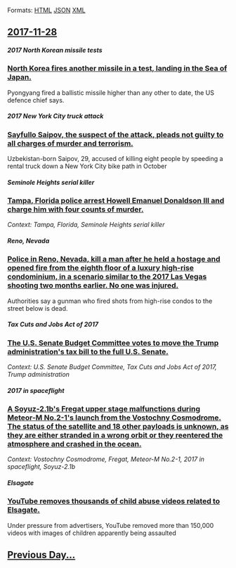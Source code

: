 
Formats: [HTML](2017/11/28/index.html)  [JSON](2017/11/28/index.json)  [XML](2017/11/28/index.xml)  

## [2017-11-28](/news/2017/11/28/index.md)

##### 2017 North Korean missile tests
### [North Korea fires another missile in a test, landing in the Sea of Japan. ](/news/2017/11/28/north-korea-fires-another-missile-in-a-test-landing-in-the-sea-of-japan.md)
Pyongyang fired a ballistic missile higher than any other to date, the US defence chief says.

##### 2017 New York City truck attack
### [Sayfullo Saipov, the suspect of the attack, pleads not guilty to all charges of murder and terrorism. ](/news/2017/11/28/sayfullo-saipov-the-suspect-of-the-attack-pleads-not-guilty-to-all-charges-of-murder-and-terrorism.md)
Uzbekistan-born Saipov, 29, accused of killing eight people by speeding a rental truck down a New York City bike path in October

##### Seminole Heights serial killer
### [Tampa, Florida police arrest Howell Emanuel Donaldson III and charge him with four counts of murder. ](/news/2017/11/28/tampa-florida-police-arrest-howell-emanuel-donaldson-iii-and-charge-him-with-four-counts-of-murder.md)
_Context: Tampa, Florida, Seminole Heights serial killer_

##### Reno, Nevada
### [Police in Reno, Nevada, kill a man after he held a hostage and opened fire from the eighth floor of a luxury high-rise condominium, in a scenario similar to the 2017 Las Vegas shooting two months earlier. No one was injured. ](/news/2017/11/28/police-in-reno-nevada-kill-a-man-after-he-held-a-hostage-and-opened-fire-from-the-eighth-floor-of-a-luxury-high-rise-condominium-in-a-sce.md)
Authorities say a gunman who fired shots from high-rise condos to the street below is dead.

##### Tax Cuts and Jobs Act of 2017
### [The U.S. Senate Budget Committee votes to move the Trump administration's tax bill to the full U.S. Senate. ](/news/2017/11/28/the-u-s-senate-budget-committee-votes-to-move-the-trump-administration-s-tax-bill-to-the-full-u-s-senate.md)
_Context: U.S. Senate Budget Committee, Tax Cuts and Jobs Act of 2017, Trump administration_

##### 2017 in spaceflight
### [A Soyuz-2.1b's Fregat upper stage malfunctions during Meteor-M No.2-1's launch from the Vostochny Cosmodrome. The status of the satellite and 18 other payloads is unknown, as they are either stranded in a wrong orbit or they reentered the atmosphere and crashed in the ocean. ](/news/2017/11/28/a-soyuz-2-1b-s-fregat-upper-stage-malfunctions-during-meteor-m-no-2-1-s-launch-from-the-vostochny-cosmodrome-the-status-of-the-satellite-an.md)
_Context: Vostochny Cosmodrome, Fregat, Meteor-M No.2-1, 2017 in spaceflight, Soyuz-2.1b_

##### Elsagate
### [YouTube removes thousands of child abuse videos related to Elsagate. ](/news/2017/11/28/youtube-removes-thousands-of-child-abuse-videos-related-to-elsagate.md)
Under pressure from advertisers, YouTube removed more than 150,000 videos with images of children apparently being assaulted

## [Previous Day...](/news/2017/11/27/index.md)

